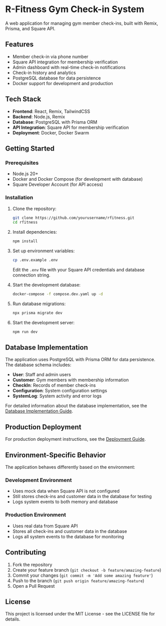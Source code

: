 # R-Fitness Gym Check-in System

A web application for managing gym member check-ins, built with Remix, Prisma, and Square API.

## Features

- Member check-in via phone number
- Square API integration for membership verification
- Admin dashboard with real-time check-in notifications
- Check-in history and analytics
- PostgreSQL database for data persistence
- Docker support for development and production

## Tech Stack

- **Frontend**: React, Remix, TailwindCSS
- **Backend**: Node.js, Remix
- **Database**: PostgreSQL with Prisma ORM
- **API Integration**: Square API for membership verification
- **Deployment**: Docker, Docker Swarm

## Getting Started

### Prerequisites

- Node.js 20+
- Docker and Docker Compose (for development with database)
- Square Developer Account (for API access)

### Installation

1. Clone the repository:
   ```bash
   git clone https://github.com/yourusername/rfitness.git
   cd rfitness
   ```

2. Install dependencies:
   ```bash
   npm install
   ```

3. Set up environment variables:
   ```bash
   cp .env.example .env
   ```
   Edit the `.env` file with your Square API credentials and database connection string.

4. Start the development database:
   ```bash
   docker-compose -f compose.dev.yaml up -d
   ```

5. Run database migrations:
   ```bash
   npx prisma migrate dev
   ```

6. Start the development server:
   ```bash
   npm run dev
   ```

## Database Implementation

The application uses PostgreSQL with Prisma ORM for data persistence. The database schema includes:

- **User**: Staff and admin users
- **Customer**: Gym members with membership information
- **CheckIn**: Records of member check-ins
- **Configuration**: System configuration settings
- **SystemLog**: System activity and error logs

For detailed information about the database implementation, see the [Database Implementation Guide](./database-implementation-guide.md).

## Production Deployment

For production deployment instructions, see the [Deployment Guide](./deployment-guide.md).

## Environment-Specific Behavior

The application behaves differently based on the environment:

### Development Environment
- Uses mock data when Square API is not configured
- Still stores check-ins and customer data in the database for testing
- Logs system events to both memory and database

### Production Environment
- Uses real data from Square API
- Stores all check-ins and customer data in the database
- Logs all system events to the database for monitoring

## Contributing

1. Fork the repository
2. Create your feature branch (`git checkout -b feature/amazing-feature`)
3. Commit your changes (`git commit -m 'Add some amazing feature'`)
4. Push to the branch (`git push origin feature/amazing-feature`)
5. Open a Pull Request

## License

This project is licensed under the MIT License - see the LICENSE file for details.
